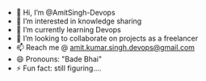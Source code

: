- 👋 Hi, I’m @AmitSingh-Devops
- 👀 I’m interested in knowledge sharing
- 🌱 I’m currently learning Devops
- 💞️ I’m looking to collaborate on projects as a freelancer
- 📫 Reach me @ amit.kumar.singh.devops@gmail.com
- 😄 Pronouns: "Bade Bhai"
- ⚡ Fun fact: still figuring....

<!---
AmitSingh-Devops/AmitSingh-Devops is a ✨ special ✨ repository because its `README.md` (this file) appears on your GitHub profile.
You can click the Preview link to take a look at your changes.
--->
